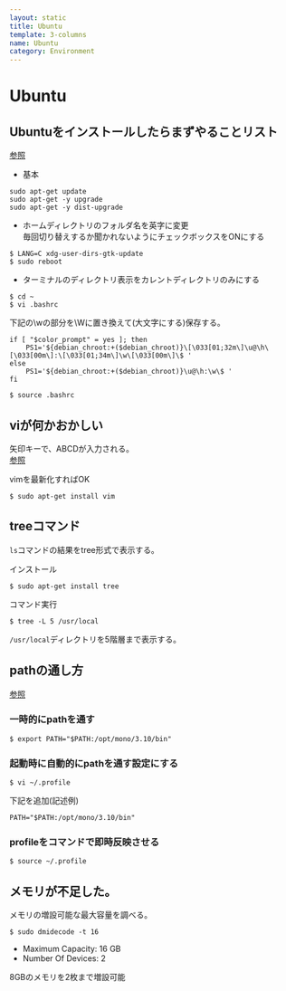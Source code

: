 ```yaml
---
layout: static
title: Ubuntu
template: 3-columns
name: Ubuntu
category: Environment
---
```


# Ubuntu

## Ubuntuをインストールしたらまずやることリスト

[参照](https://www.iandprogram.net/entry/2015/09/11/181208)

- 基本
```
sudo apt-get update
sudo apt-get -y upgrade
sudo apt-get -y dist-upgrade
```

- ホームディレクトリのフォルダ名を英字に変更  
  毎回切り替えするか聞かれないようにチェックボックスをONにする
```
$ LANG=C xdg-user-dirs-gtk-update
$ sudo reboot
```

- ターミナルのディレクトリ表示をカレントディレクトリのみにする
```
$ cd ~
$ vi .bashrc
```
下記の\wの部分を\Wに置き換えて(大文字にする)保存する。
```
if [ "$color_prompt" = yes ]; then
    PS1='${debian_chroot:+($debian_chroot)}\[\033[01;32m\]\u@\h\[\033[00m\]:\[\033[01;34m\]\w\[\033[00m\]\$ '
else
    PS1='${debian_chroot:+($debian_chroot)}\u@\h:\w\$ '
fi
```
```
$ source .bashrc
```

## viが何かおかしい

矢印キーで、ABCDが入力される。  
[参照](https://did2memo.net/2015/12/23/ubuntu-vim-install/)

vimを最新化すればOK
```
$ sudo apt-get install vim
```

## treeコマンド

`ls`コマンドの結果をtree形式で表示する。

インストール
```
$ sudo apt-get install tree
```

コマンド実行
```
$ tree -L 5 /usr/local
```
`/usr/local`ディレクトリを5階層まで表示する。

## pathの通し方

[参照](https://qiita.com/takanemu/items/6027291be8a2a6af9adc)

### 一時的にpathを通す
```
$ export PATH="$PATH:/opt/mono/3.10/bin"
```

### 起動時に自動的にpathを通す設定にする
```
$ vi ~/.profile
```

下記を追加(記述例)
```
PATH="$PATH:/opt/mono/3.10/bin"
```

### profileをコマンドで即時反映させる
```
$ source ~/.profile
```


## メモリが不足した。
メモリの増設可能な最大容量を調べる。
```
$ sudo dmidecode -t 16
```
- Maximum Capacity: 16 GB
- Number Of Devices: 2

8GBのメモリを2枚まで増設可能
